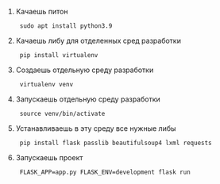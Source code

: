 1. Качаешь питон

        sudo apt install python3.9

2. Качаешь либу для отделенных сред разработки 

        pip install virtualenv


3. Создаешь отдельную среду разработки

        virtualenv venv

4. Запускаешь отдельную среду разработки      

        source venv/bin/activate

5. Устанавливаешь в эту среду все нужные либы      

        pip install flask passlib beautifulsoup4 lxml requests

6. Запускаешь проект      

        FLASK_APP=app.py FLASK_ENV=development flask run